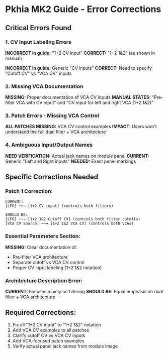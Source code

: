# Pkhia MK2 Guide - Error Corrections

## Critical Errors Found

### 1. CV Input Labeling Errors
**INCORRECT in guide:** "1+2 CV input"
**CORRECT:** "1+2 1&2" (as shown in manual)

**INCORRECT in guide:** Generic "CV inputs" 
**CORRECT:** Need to specify "Cutoff CV" vs "VCA CV" inputs

### 2. Missing VCA Documentation
**MISSING:** Proper documentation of VCA CV inputs
**MANUAL STATES:** "Pre-filter VCA with CV input" and "CV input for left and right VCA (1+2 1&2)"

### 3. Patch Errors - Missing VCA Control
**ALL PATCHES MISSING:** VCA CV control examples
**IMPACT:** Users won't understand the full dual filter + VCA architecture

### 4. Ambiguous Input/Output Names
**NEED VERIFICATION:** Actual jack names on module panel
**CURRENT:** Generic "Left and Right inputs"
**NEEDED:** Exact panel markings

## Specific Corrections Needed

### Patch 1 Correction:
```
CURRENT:
[LFO] ──→ [1+2 CV input] (controls both filters)

SHOULD BE:
[LFO] ──→ [1+2 1&2 Cutoff CV] (controls both filter cutoffs)
[VCA CV Source] ──→ [1+2 1&2 VCA CV] (controls both VCAs)
```

### Essential Parameters Section:
**MISSING:** Clear documentation of:
- Pre-filter VCA architecture
- Separate cutoff vs VCA CV control
- Proper CV input labeling (1+2 1&2 notation)

### Architecture Description Error:
**CURRENT:** Focuses mainly on filtering
**SHOULD BE:** Equal emphasis on dual filter + VCA architecture

## Required Corrections:
1. Fix all "1+2 CV input" to "1+2 1&2" notation
2. Add VCA CV examples to all patches
3. Clarify cutoff CV vs VCA CV inputs
4. Add VCA-focused patch examples
5. Verify actual panel jack names from module image
